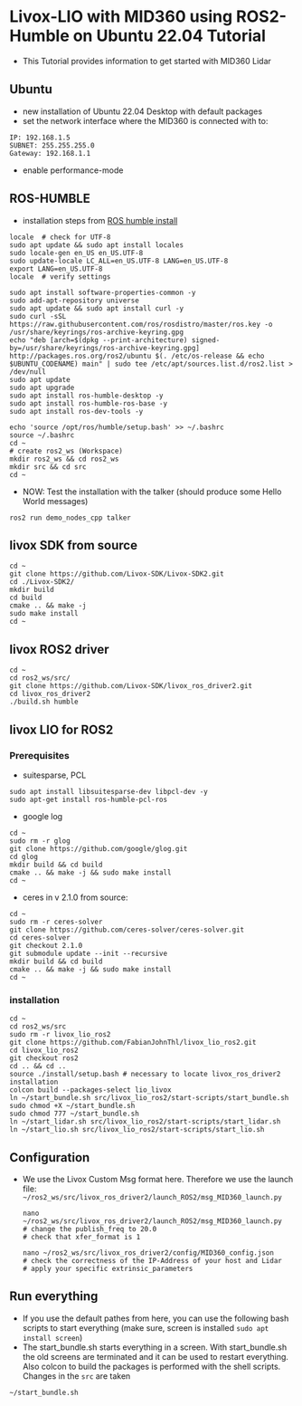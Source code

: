 # Livox-LIO with MID360 using ROS2-Humble on Ubuntu 22.04 Tutorial

- This Tutorial provides information to get started with MID360 Lidar

## Ubuntu

- new installation of Ubuntu 22.04 Desktop with default packages
- set the network interface where the MID360 is connected with to:
```
IP: 192.168.1.5
SUBNET: 255.255.255.0
Gateway: 192.168.1.1
```
- enable performance-mode

## ROS-HUMBLE

- installation steps from [ROS humble install](https://docs.ros.org/en/humble/Installation/Ubuntu-Install-Debs.html)

```
locale  # check for UTF-8
sudo apt update && sudo apt install locales
sudo locale-gen en_US en_US.UTF-8
sudo update-locale LC_ALL=en_US.UTF-8 LANG=en_US.UTF-8
export LANG=en_US.UTF-8
locale  # verify settings

sudo apt install software-properties-common -y
sudo add-apt-repository universe
sudo apt update && sudo apt install curl -y
sudo curl -sSL https://raw.githubusercontent.com/ros/rosdistro/master/ros.key -o /usr/share/keyrings/ros-archive-keyring.gpg
echo "deb [arch=$(dpkg --print-architecture) signed-by=/usr/share/keyrings/ros-archive-keyring.gpg] http://packages.ros.org/ros2/ubuntu $(. /etc/os-release && echo $UBUNTU_CODENAME) main" | sudo tee /etc/apt/sources.list.d/ros2.list > /dev/null
sudo apt update
sudo apt upgrade
sudo apt install ros-humble-desktop -y
sudo apt install ros-humble-ros-base -y
sudo apt install ros-dev-tools -y

echo 'source /opt/ros/humble/setup.bash' >> ~/.bashrc
source ~/.bashrc
cd ~
# create ros2_ws (Workspace)
mkdir ros2_ws && cd ros2_ws
mkdir src && cd src
cd ~
```

- NOW: Test the installation with the talker (should produce some Hello World messages)

```
ros2 run demo_nodes_cpp talker
```

## livox SDK from source

```
cd ~
git clone https://github.com/Livox-SDK/Livox-SDK2.git
cd ./Livox-SDK2/
mkdir build
cd build
cmake .. && make -j
sudo make install
cd ~
```

## livox ROS2 driver

```
cd ~
cd ros2_ws/src/
git clone https://github.com/Livox-SDK/livox_ros_driver2.git
cd livox_ros_driver2
./build.sh humble
```

## livox LIO for ROS2

### Prerequisites

- suitesparse, PCL

```
sudo apt install libsuitesparse-dev libpcl-dev -y
sudo apt-get install ros-humble-pcl-ros
```

- google log

```
cd ~
sudo rm -r glog
git clone https://github.com/google/glog.git
cd glog
mkdir build && cd build
cmake .. && make -j && sudo make install
cd ~
```

- ceres in v 2.1.0 from source:
```
cd ~
sudo rm -r ceres-solver
git clone https://github.com/ceres-solver/ceres-solver.git
cd ceres-solver
git checkout 2.1.0
git submodule update --init --recursive
mkdir build && cd build
cmake .. && make -j && sudo make install
cd ~
```
### installation

```
cd ~
cd ros2_ws/src
sudo rm -r livox_lio_ros2
git clone https://github.com/FabianJohnThl/livox_lio_ros2.git
cd livox_lio_ros2
git checkout ros2
cd .. && cd ..
source ./install/setup.bash # necessary to locate livox_ros_driver2 installation
colcon build --packages-select lio_livox
ln ~/start_bundle.sh src/livox_lio_ros2/start-scripts/start_bundle.sh
sudo chmod +X ~/start_bundle.sh
sudo chmod 777 ~/start_bundle.sh
ln ~/start_lidar.sh src/livox_lio_ros2/start-scripts/start_lidar.sh
ln ~/start_lio.sh src/livox_lio_ros2/start-scripts/start_lio.sh
```

## Configuration

- We use the Livox Custom Msg format here. Therefore we use the launch file: `~/ros2_ws/src/livox_ros_driver2/launch_ROS2/msg_MID360_launch.py`
  ```
  nano ~/ros2_ws/src/livox_ros_driver2/launch_ROS2/msg_MID360_launch.py
  # change the publish_freq to 20.0
  # check that xfer_format is 1

  nano ~/ros2_ws/src/livox_ros_driver2/config/MID360_config.json
  # check the correctness of the IP-Address of your host and Lidar
  # apply your specific extrinsic_parameters
  ```
  

## Run everything

- If you use the default pathes from here, you can use the following bash scripts to start everything (make sure, screen is installed `sudo apt install screen`)
- The start_bundle.sh starts everything in a screen. With start_bundle.sh the old screens are terminated and it can be used to restart everything. Also colcon to build the packages is performed with the shell scripts. Changes in the `src` are taken 

```
~/start_bundle.sh

```
